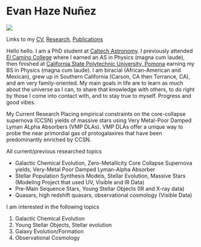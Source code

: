 # Evan Haze Nuñez

<img src="https://evanhazey.github.io/evanhazenunez/Graphics/selfie.jpeg">

Links to my [CV](CV.md), [Research](research.md), [Publications](publications.md)

Hello hello. I am a PhD student at [Caltech Astronomy](https://www.astro.caltech.edu). I previously attended [El Camino College](https://www.elcamino.edu/academics/naturalsciences/physics/) where I earned an AS in Physics (magna cum laude), then finished at [California State Polytechnic University, Pomona](https://www.cpp.edu/~sci/physics-astronomy/) earning my BS in Physics (magna cum laude). I am biracial (African-American and Mexican), grew up in Southern California (Carson, CA then Torrance, CA), and am very family-oriented. My main goals in life are to learn as much about the universe as I can, to share that knowledge with others, to do right by those I come into contact with, and to stay true to myself. Progress and good vibes.

My Current Research
Placing empirical constraints on the core-collapse supernova (CCSN) yields of massive stars using Very Metal-Poor Damped Lyman ALpha Absorbers (VMP DLAs). VMP DLAs offer a unique way to probe the near primordial gas of protogalaxires that have been predominantly enriched by CCSN. 

All current/previous researched topics
- Galactic Chemical Evolution, Zero-Metallicity Core Collapse Supernova yields, Very-Metal Poor Damped Lyman-Alpha Absorber
- Stellar Population Synthesis Models, Stellar Evolution, Massive Stars (Modeling Project that used UV, Visible and IR Data)
- Pre-Main Sequence Stars, Young Stellar Objects (IR and X-ray data)
- Quasars, high redshift quasars, observational cosmology (Visible Data)

I am interested in the following topics 
1. Galactic Chemical Evolution
2. Young Stellar Objects, Stellar evolution
3. Galaxy Evolution/Formation
4. Observational Cosmology
